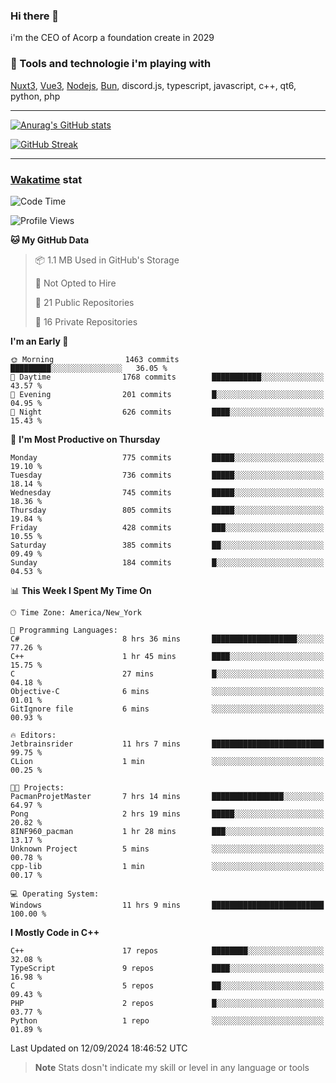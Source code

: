 ### Hi there 👋

i'm the CEO of Acorp a foundation create in 2029  

### 🧰 Tools and technologie i'm playing with

[Nuxt3](https://nuxt.com), [Vue3](https://vuejs.org/), [Nodejs](https://nodejs.org), [Bun](https://bun.sh/), discord.js, typescript, javascript, c++, qt6, python, php

---

[![Anurag's GitHub stats](https://github-readme-stats.vercel.app/api?username=ackimixs&show_icons=true&theme=github_dark&count_private=true)](https://www.ackimixs.xyz)

[![GitHub Streak](https://github-readme-streak-stats.herokuapp.com?user=Ackimixs&theme=github-dark-blue&date_format=j%20M%5B%20Y%5D&mode=weekly)](https://git.io/streak-stats)

---
 
 ### [Wakatime](https://wakatime.com/) stat

<!--START_SECTION:waka-->
![Code Time](http://img.shields.io/badge/Code%20Time-1%2C265%20hrs%2039%20mins-blue)

![Profile Views](http://img.shields.io/badge/Profile%20Views-0-blue)

**🐱 My GitHub Data** 

> 📦 1.1 MB Used in GitHub's Storage 
 > 
> 🚫 Not Opted to Hire
 > 
> 📜 21 Public Repositories 
 > 
> 🔑 16 Private Repositories 
 > 
**I'm an Early 🐤** 

```text
🌞 Morning                1463 commits        █████████░░░░░░░░░░░░░░░░   36.05 % 
🌆 Daytime                1768 commits        ███████████░░░░░░░░░░░░░░   43.57 % 
🌃 Evening                201 commits         █░░░░░░░░░░░░░░░░░░░░░░░░   04.95 % 
🌙 Night                  626 commits         ████░░░░░░░░░░░░░░░░░░░░░   15.43 % 
```
📅 **I'm Most Productive on Thursday** 

```text
Monday                   775 commits         █████░░░░░░░░░░░░░░░░░░░░   19.10 % 
Tuesday                  736 commits         █████░░░░░░░░░░░░░░░░░░░░   18.14 % 
Wednesday                745 commits         █████░░░░░░░░░░░░░░░░░░░░   18.36 % 
Thursday                 805 commits         █████░░░░░░░░░░░░░░░░░░░░   19.84 % 
Friday                   428 commits         ███░░░░░░░░░░░░░░░░░░░░░░   10.55 % 
Saturday                 385 commits         ██░░░░░░░░░░░░░░░░░░░░░░░   09.49 % 
Sunday                   184 commits         █░░░░░░░░░░░░░░░░░░░░░░░░   04.53 % 
```


📊 **This Week I Spent My Time On** 

```text
🕑︎ Time Zone: America/New_York

💬 Programming Languages: 
C#                       8 hrs 36 mins       ███████████████████░░░░░░   77.26 % 
C++                      1 hr 45 mins        ████░░░░░░░░░░░░░░░░░░░░░   15.75 % 
C                        27 mins             █░░░░░░░░░░░░░░░░░░░░░░░░   04.18 % 
Objective-C              6 mins              ░░░░░░░░░░░░░░░░░░░░░░░░░   01.01 % 
GitIgnore file           6 mins              ░░░░░░░░░░░░░░░░░░░░░░░░░   00.93 % 

🔥 Editors: 
Jetbrainsrider           11 hrs 7 mins       █████████████████████████   99.75 % 
CLion                    1 min               ░░░░░░░░░░░░░░░░░░░░░░░░░   00.25 % 

🐱‍💻 Projects: 
PacmanProjetMaster       7 hrs 14 mins       ████████████████░░░░░░░░░   64.97 % 
Pong                     2 hrs 19 mins       █████░░░░░░░░░░░░░░░░░░░░   20.82 % 
8INF960_pacman           1 hr 28 mins        ███░░░░░░░░░░░░░░░░░░░░░░   13.17 % 
Unknown Project          5 mins              ░░░░░░░░░░░░░░░░░░░░░░░░░   00.78 % 
cpp-lib                  1 min               ░░░░░░░░░░░░░░░░░░░░░░░░░   00.17 % 

💻 Operating System: 
Windows                  11 hrs 9 mins       █████████████████████████   100.00 % 
```

**I Mostly Code in C++** 

```text
C++                      17 repos            ████████░░░░░░░░░░░░░░░░░   32.08 % 
TypeScript               9 repos             ████░░░░░░░░░░░░░░░░░░░░░   16.98 % 
C                        5 repos             ██░░░░░░░░░░░░░░░░░░░░░░░   09.43 % 
PHP                      2 repos             █░░░░░░░░░░░░░░░░░░░░░░░░   03.77 % 
Python                   1 repo              ░░░░░░░░░░░░░░░░░░░░░░░░░   01.89 % 
```




 Last Updated on 12/09/2024 18:46:52 UTC
<!--END_SECTION:waka-->

> **Note**
> Stats dosn't indicate my skill or level in any language or tools
